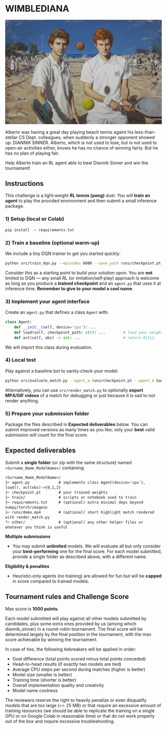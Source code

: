 # WIMBLEDIANA

![](./assets/pic.jpg)

Alberto was having a great day playing beach tennis againt his less-than-stellar CS Dept. colleagues, when suddenly a stronger opponent showed up: DIANNIK SINNER.
Alberto, which is not used to lose, but is not used to open-air activities either, knows he has no chance of winning fairly. But he has no plan of playing fair.

Help Alberto train an RL agent able to beat Diannik Sinner and win the tournament!

## Instructions

This challenge is a light‑weight **RL tennis (pong)** duel. You will **train an agent** to play the provided environment and then submit a small inference package. 
### 1) Setup (local or Colab)
```bash
pip install -r requirements.txt
```

### 2) Train a baseline (optional warm‑up)
We include a tiny DQN trainer to get you started quickly:
```bash
python src/train_dqn.py --episodes 6000 --save_path runs/checkpoint.pt
```
Consider this as a starting point to build your solution upon. You are **not** limited to DQN — any small RL (or imitation/self‑play) approach is welcome as long as you produce a **trained checkpoint** and an `agent.py` that uses it at inference time. **Remember to give to your model a cool name**.

### 3) Implement your agent interface
Create an `agent.py` that defines a class `Agent` with:
```python
class Agent:
    def __init__(self, device='cpu'): ...
    def load(self, checkpoint_path: str): ...        # load your weights
    def act(self, obs) -> int: ...                   # return 0|1|2
```
We will import this class during evaluation.

### 4) Local test
Play against a baseline bot to sanity‑check your model:
```bash
python src/evaluate_match.py --agent_a runs/checkpoint.pt --agent_b baseline_tracking
```
Alternatively, you can use `src/render_match.py` to optionally **export MP4/GIF videos** of a match for debugging or just because it is sad to not render anything.

### 5) Prepare your submission folder
Package the files described in **Expected deliverables** below. You can submit improved versions as many times as you like; only your **best** valid submission will count for the final score.

## Expected deliverables

Submit a **single folder** (or zip with the same structure) named `<Surname_Name_ModelName>/` containing:

```
<Surname_Name_ModelName>/
├─ agent.py             # implements class Agent(device='cpu'), load(), act(obs)->{0,1,2}
├─ checkpoint.pt        # your trained weights
├─ train/               # scripts or notebook used to train
├─ requirements.txt     # (optional) extra minimal deps beyond numpy/torch/imageio
├─ runs/demo.mp4        # (optional) short highlight match rendered with render_match.py
└─ other/               # (optional) any other helper files or whatever you think is useful
```

**Multiple submissions**
- You may submit **unlimited** models. We will evaluate all but only consider your **best‑performing**  one for the final score. For each model submitted, provide a single folder as described above, with a different name.

**Eligibility & penalties**

- Heuristic‑only agents (no training) are allowed for fun but will be **capped** in score compared to trained models.

## Tournament rules and Challenge Score

Max score is **1000 points**.

Each model submitted will play against all other models submitted by candidates, plus some extra ones provided by us (among which diannik_sinner) in a round-robin tournament. The final score will be determined largely by the final position in the tournament, with the max score achievable by winning the tournament. 

In case of ties, the following tiebreakers will be applied in order:
- Goal difference (total points scored minus total points conceded)
- Head-to-head results (if exactly two models are tied)
- Average CPU steps per second during matches (higher is better)
- Model size (smaller is better)
- Training time (shorter is better)
- Overall implementation quality and creativity
- Model name coolness

The reviewers reserve the right to heavily penalize or even disqualify models that are too large (>> 25 MB) or that require an excessive amount of training resources (we should be able to replicate the training on a single GPU or on Google Colab in reasonable time) or that do not work properly out of the box and require excessive troubleshooting.
